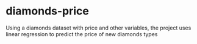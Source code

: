 # diamonds-price
Using a diamonds dataset with price and other variables, the project uses linear regression to predict the price of new diamonds types
